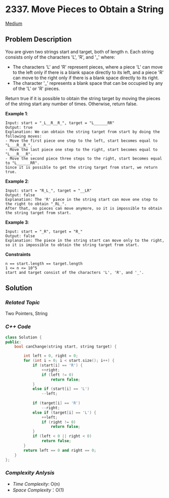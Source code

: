 # 2337. Move Pieces to Obtain a String
[Medium](https://leetcode.com/problems/move-pieces-to-obtain-a-string/description/)

## Problem Description

You are given two strings start and target, both of length n. Each string consists only of the characters 'L', 'R', and '_' where:

  - The characters 'L' and 'R' represent pieces, where a piece 'L' can move to the left only if there is a blank space directly to its left, and a piece 'R' can move to the right only if there is a blank space directly to its right.
  - The character '_' represents a blank space that can be occupied by any of the 'L' or 'R' pieces.

Return true if it is possible to obtain the string target by moving the pieces of the string start any number of times. Otherwise, return false.


**Example 1**:
```
Input: start = "_L__R__R_", target = "L______RR"
Output: true
Explanation: We can obtain the string target from start by doing the following moves:
- Move the first piece one step to the left, start becomes equal to "L___R__R_".
- Move the last piece one step to the right, start becomes equal to "L___R___R".
- Move the second piece three steps to the right, start becomes equal to "L______RR".
Since it is possible to get the string target from start, we return true.
```
**Example 2**:
```
Input: start = "R_L_", target = "__LR"
Output: false
Explanation: The 'R' piece in the string start can move one step to the right to obtain "_RL_".
After that, no pieces can move anymore, so it is impossible to obtain the string target from start.
```
**Example 3**:
```
Input: start = "_R", target = "R_"
Output: false
Explanation: The piece in the string start can move only to the right, so it is impossible to obtain the string target from start.
```

**Constraints**
```
n == start.length == target.length
1 <= n <= 10^5
start and target consist of the characters 'L', 'R', and '_'.
```

## Solution

### _Related Topic_
   Two Pointers, String

### _C++ Code_
```cpp
class Solution {
public:
    bool canChange(string start, string target) {

        int left = 0, right = 0;
        for (int i = 0; i < start.size(); i++) {
            if (start[i] == 'R') {
                ++right;
                if (left != 0)
                    return false;
            }
            else if (start[i] == 'L')
                --left;
                
            if (target[i] == 'R')
                --right;
            else if (target[i] == 'L') {
                ++left;
                if (right != 0)
                    return false;
            }
            if (left < 0 || right < 0)
                return false;
        }
        return left == 0 and right == 0;
    }
};
```

### _Complexity Anlysis_
- _Time Complexity_: O(n)
- _Space Complexity_：O(1)

